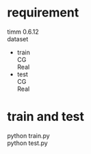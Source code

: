 # requirement
timm 0.6.12  
dataset  
* train  
  CG  
  Real
* test  
  CG  
  Real
# train and test
python train.py  
python test.py
